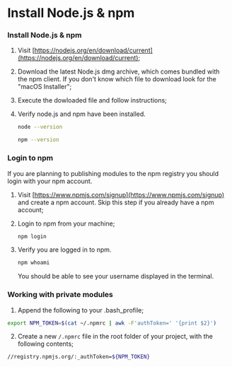 # Install Node.js & npm

### Install Node.js & npm

1. Visit [https://nodejs.org/en/download/current](https://nodejs.org/en/download/current);
2. Download the latest Node.js dmg archive, which comes bundled with the npm client. If you don't know which file to download look for the "macOS Installer";
3. Execute the dowloaded file and follow instructions;
4. Verify node.js and npm have been installed.

    ```bash
    node --version
    ```

    ```bash
    npm --version
    ```

### Login to npm

If you are planning to publishing modules to the npm registry you should login with your npm account.

1. Visit [https://www.npmjs.com/signup](https://www.npmjs.com/signup) and create a npm account. Skip this step if you already have a npm account;
2. Login to npm from your machine;

    ```bash
    npm login
    ```

3. Verify you are logged in to npm.

    ```bash
    npm whoami
    ```

    You should be able to see your username displayed in the terminal.
    
### Working with private modules

1. Append the following to your .bash_profile;

  ```bash
  export NPM_TOKEN=$(cat ~/.npmrc | awk -F'authToken=' '{print $2}')
  ```

2. Create a new `/.npmrc` file in the root folder of your project, with the following contents;

  ```bash
  //registry.npmjs.org/:_authToken=${NPM_TOKEN}
  ```

